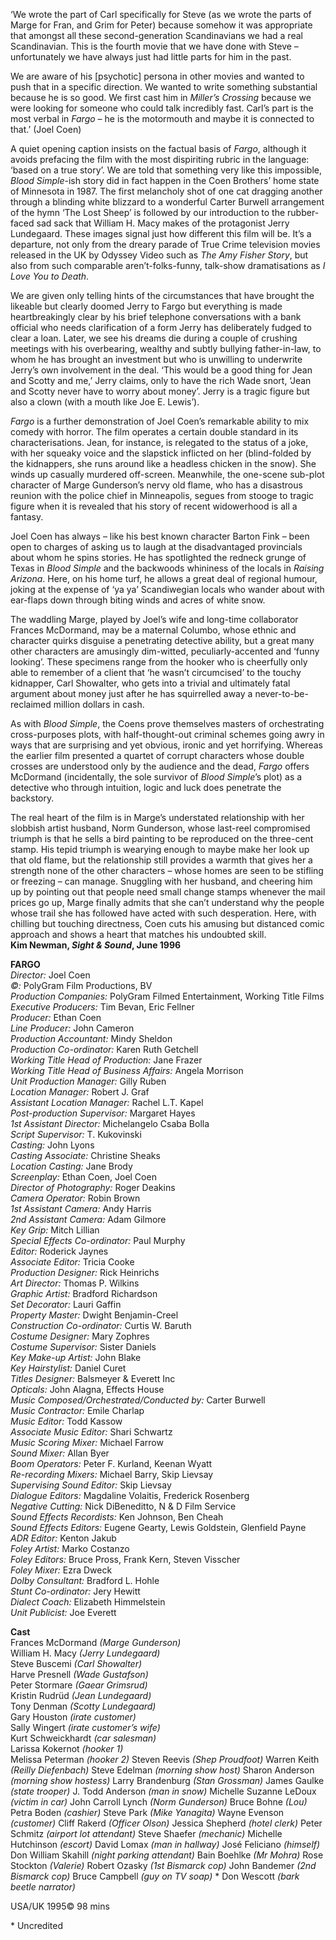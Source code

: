
‘We wrote the part of Carl specifically for Steve (as we wrote the parts of Marge for Fran, and Grim for Peter) because somehow it was appropriate that amongst all these second-generation Scandinavians we had a real Scandinavian. This is the fourth movie that we have done with Steve – unfortunately we have always just had little parts for him in the past.

We are aware of his [psychotic] persona in other movies and wanted to push that in a specific direction. We wanted to write something substantial because he is so good. We first cast him in _Miller’s Crossing_ because we were looking for someone who could talk incredibly fast. Carl’s part is the most verbal in _Fargo_ – he is the motormouth and maybe it is connected to that.’ (Joel Coen)

A quiet opening caption insists on the factual basis of _Fargo_, although it avoids prefacing the film with the most dispiriting rubric in the language: ‘based on a true story’. We are told that something very like this impossible, _Blood Simple_-ish story did in fact happen in the Coen Brothers’ home state of Minnesota in 1987. The first melancholy shot of one cat dragging another through a blinding white blizzard to a wonderful Carter Burwell arrangement of the hymn ‘The Lost Sheep’ is followed by our introduction to the rubber-faced sad sack that William H. Macy makes of the protagonist Jerry Lundegaard. These images signal just how different this film will be. It’s a departure, not only from the dreary parade of True Crime television movies released in the UK by Odyssey Video such as _The Amy Fisher Story_, but also from such comparable aren’t-folks-funny, talk-show dramatisations as _I Love You to Death_.

We are given only telling hints of the circumstances that have brought the likeable but clearly doomed Jerry to Fargo but everything is made heartbreakingly clear by his brief telephone conversations with a bank official who needs clarification of a form Jerry has deliberately fudged to clear a loan. Later, we see his dreams die during a couple of crushing meetings with his overbearing, wealthy and subtly bullying father-in-law, to whom he has brought an investment but who is unwilling to underwrite Jerry’s own involvement in the deal. ‘This would be a good thing for Jean and Scotty and me,’ Jerry claims, only to have the rich Wade snort, ‘Jean and Scotty never have to worry about money’. Jerry is a tragic figure but also a clown (with a mouth like Joe E. Lewis’).

_Fargo_ is a further demonstration of Joel Coen’s remarkable ability to mix comedy with horror. The film operates a certain double standard in its characterisations. Jean, for instance, is relegated to the status of a joke, with her squeaky voice and the slapstick inflicted on her (blind-folded by the kidnappers, she runs around like a headless chicken in the snow). She winds up casually murdered off-screen. Meanwhile, the one-scene sub-plot character of Marge Gunderson’s nervy old flame, who has a disastrous reunion with the police chief in Minneapolis, segues from stooge to tragic figure when it is revealed that his story of recent widowerhood is all a fantasy.

Joel Coen has always – like his best known character Barton Fink – been open to charges of asking us to laugh at the disadvantaged provincials about whom he spins stories. He has spotlighted the redneck grunge of Texas in _Blood Simple_ and the backwoods whininess of the locals in _Raising Arizona_. Here, on his home turf, he allows a great deal of regional humour, joking at the expense of ‘ya ya’ Scandiwegian locals who wander about with ear-flaps down through biting winds and acres of white snow.

The waddling Marge, played by Joel’s wife and long-time collaborator Frances McDormand, may be a maternal Columbo, whose ethnic and character quirks disguise a penetrating detective ability, but a great many other characters are amusingly dim-witted, peculiarly-accented and ‘funny looking’. These specimens range from the hooker who is cheerfully only able to remember of a client that ‘he wasn’t circumcised’ to the touchy kidnapper, Carl Showalter, who gets into a trivial and ultimately fatal argument about money just after he has squirrelled away a never-to-be-reclaimed million dollars in cash.

As with _Blood Simple_, the Coens prove themselves masters of orchestrating cross-purposes plots, with half-thought-out criminal schemes going awry in ways that are surprising and yet obvious, ironic and yet horrifying. Whereas the earlier film presented a quartet of corrupt characters whose double crosses are understood only by the audience and the dead, _Fargo_ offers McDormand (incidentally, the sole survivor of _Blood Simple_’s plot) as a detective who through intuition, logic and luck does penetrate the backstory.

The real heart of the film is in Marge’s understated relationship with her slobbish artist husband, Norm Gunderson, whose last-reel compromised triumph is that he sells a bird painting to be reproduced on the three-cent stamp. His tepid triumph is wearying enough to maybe make her look up that old flame, but the relationship still provides a warmth that gives her a strength none of the other characters – whose homes are seen to be stifling or freezing – can manage. Snuggling with her husband, and cheering him up by pointing out that people need small change stamps whenever the mail prices go up, Marge finally admits that she can’t understand why the people whose trail she has followed have acted with such desperation. Here, with chilling but touching directness, Coen cuts his amusing but distanced comic approach and shows a heart that matches his undoubted skill.  
**Kim Newman, _Sight & Sound_, June 1996**  

**FARGO**  
_Director:_ Joel Coen  
_©:_ PolyGram Film Productions, BV  
_Production Companies:_ PolyGram Filmed Entertainment, Working Title Films  
_Executive Producers:_ Tim Bevan, Eric Fellner  
_Producer:_ Ethan Coen  
_Line Producer:_ John Cameron  
_Production Accountant:_ Mindy Sheldon  
_Production Co-ordinator:_ Karen Ruth Getchell  
_Working Title Head of Production:_ Jane Frazer  
_Working Title Head of Business Affairs:_ Angela Morrison  
_Unit Production Manager:_ Gilly Ruben  
_Location Manager:_ Robert J. Graf  
_Assistant Location Manager:_ Rachel L.T. Kapel  
_Post-production Supervisor:_ Margaret Hayes  
_1st Assistant Director:_ Michelangelo Csaba Bolla  
_Script Supervisor:_ T. Kukovinski  
_Casting:_ John Lyons  
_Casting Associate:_ Christine Sheaks  
_Location Casting:_ Jane Brody  
_Screenplay:_ Ethan Coen, Joel Coen  
_Director of Photography:_ Roger Deakins  
_Camera Operator:_ Robin Brown  
_1st Assistant Camera:_ Andy Harris  
_2nd Assistant Camera:_ Adam Gilmore  
_Key Grip:_ Mitch Lillian  
_Special Effects Co-ordinator:_ Paul Murphy  
_Editor:_ Roderick Jaynes  
_Associate Editor:_ Tricia Cooke  
_Production Designer:_ Rick Heinrichs  
_Art Director:_ Thomas P. Wilkins  
_Graphic Artist:_ Bradford Richardson  
_Set Decorator:_ Lauri Gaffin  
_Property Master:_ Dwight Benjamin-Creel  
_Construction Co-ordinator:_ Curtis W. Baruth  
_Costume Designer:_ Mary Zophres  
_Costume Supervisor:_ Sister Daniels  
_Key Make-up Artist:_ John Blake  
_Key Hairstylist:_ Daniel Curet  
_Titles Designer:_ Balsmeyer & Everett Inc  
_Opticals:_ John Alagna, Effects House  
_Music Composed/Orchestrated/Conducted by:_ Carter Burwell  
_Music Contractor:_ Emile Charlap  
_Music Editor:_ Todd Kassow  
_Associate Music Editor:_ Shari Schwartz  
_Music Scoring Mixer:_ Michael Farrow  
_Sound Mixer:_ Allan Byer  
_Boom Operators:_ Peter F. Kurland, Keenan Wyatt  
_Re-recording Mixers:_ Michael Barry, Skip Lievsay  
_Supervising Sound Editor:_ Skip Lievsay  
_Dialogue Editors:_ Magdaline Volaitis, Frederick Rosenberg  
_Negative Cutting:_ Nick DiBeneditto, N & D Film Service  
_Sound Effects Recordists:_ Ken Johnson, Ben Cheah  
_Sound Effects Editors:_ Eugene Gearty, Lewis Goldstein, Glenfield Payne  
_ADR Editor:_ Kenton Jakub  
_Foley Artist:_ Marko Costanzo  
_Foley Editors:_ Bruce Pross, Frank Kern, Steven Visscher  
_Foley Mixer:_ Ezra Dweck  
_Dolby Consultant:_ Bradford L. Hohle  
_Stunt Co-ordinator:_ Jery Hewitt  
_Dialect Coach:_ Elizabeth Himmelstein  
_Unit Publicist:_ Joe Everett  

**Cast**  
Frances McDormand _(Marge Gunderson)_  
William H. Macy _(Jerry Lundegaard)_  
Steve Buscemi _(Carl Showalter)_  
Harve Presnell _(Wade Gustafson)_  
Peter Stormare _(Gaear Grimsrud)_  
Kristin Rudrüd _(Jean Lundegaard)_  
Tony Denman _(Scotty Lundegaard)_  
Gary Houston _(irate customer)_  
Sally Wingert _(irate customer’s wife)_  
Kurt Schweickhardt _(car salesman)_  
Larissa Kokernot _(hooker 1)_  
Melissa Peterman _(hooker 2)_
Steven Reevis _(Shep Proudfoot)_
Warren Keith _(Reilly Diefenbach)_
Steve Edelman _(morning show host)_
Sharon Anderson _(morning show hostess)_
Larry Brandenburg _(Stan Grossman)_
James Gaulke _(state trooper)_
J. Todd Anderson _(man in snow)_
Michelle Suzanne LeDoux _(victim in car)_
John Carroll Lynch _(Norm Gunderson)_
Bruce Bohne _(Lou)_
Petra Boden _(cashier)_
Steve Park _(Mike Yanagita)_
Wayne Evenson _(customer)_
Cliff Rakerd _(Officer Olson)_
Jessica Shepherd _(hotel clerk)_
Peter Schmitz _(airport lot attendant)_
Steve Shaefer _(mechanic)_
Michelle Hutchinson _(escort)_
David Lomax _(man in hallway)_
José Feliciano _(himself)_
Don William Skahill _(night parking attendant)_
Bain Boehlke _(Mr Mohra)_
Rose Stockton _(Valerie)_
Robert Ozasky _(1st Bismarck cop)_
John Bandemer _(2nd Bismarck cop)_
Bruce Campbell _(guy on TV soap)_ *
Don Wescott _(bark beetle narrator)_

USA/UK 1995©
98 mins

\* Uncredited
<!--stackedit_data:
eyJoaXN0b3J5IjpbMTI3MjQzMzUxNF19
-->